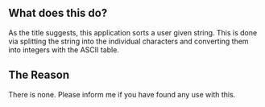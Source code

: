 ## What does this do?

As the title suggests, this application sorts a user given string. This is done via splitting the string into the individual characters and converting them into integers with the ASCII table.

## The Reason

There is none. Please inform me if you have found any use with this.
